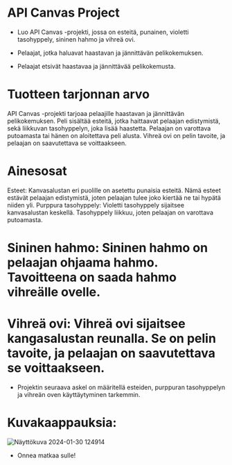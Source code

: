 # API Canvas Project
* Luo API Canvas -projekti, jossa on esteitä, punainen, violetti tasohyppely, sininen hahmo ja vihreä ovi.

* Pelaajat, jotka haluavat haastavan ja jännittävän pelikokemuksen.
* Pelaajat etsivät haastavaa ja jännittävää pelikokemusta.

# Tuotteen tarjonnan arvo
API Canvas -projekti tarjoaa pelaajille haastavan ja jännittävän pelikokemuksen. Peli sisältää esteitä, jotka haittaavat pelaajan edistymistä, sekä liikkuvan tasohyppelyn, joka lisää haastetta. Pelaajan on varottava putoamasta tai hänen on aloitettava peli alusta. Vihreä ovi on pelin tavoite, ja pelaajan on saavutettava se voittaakseen.

# Ainesosat
Esteet: Kanvasalustan eri puolille on asetettu punaisia ​​esteitä. Nämä esteet estävät pelaajan edistymistä, joten pelaajan tulee joko kiertää ne tai hypätä niiden yli.
Purppura tasohyppely: Violetti tasohyppely sijaitsee kanvasalustan keskellä. Tasohyppely liikkuu, joten pelaajan on varottava putoamasta.

# Sininen hahmo: Sininen hahmo on pelaajan ohjaama hahmo. Tavoitteena on saada hahmo vihreälle ovelle.

# Vihreä ovi: Vihreä ovi sijaitsee kangasalustan reunalla. Se on pelin tavoite, ja pelaajan on saavutettava se voittaakseen.
* Projektin seuraava askel on määritellä esteiden, purppuran tasohyppelyn ja vihreän oven käyttäytyminen tarkemmin.

# Kuvakaappauksia:

![Näyttökuva 2024-01-30 124914](https://github.com/coderamongus/CanvasApi/assets/123076970/567a3c4c-c4db-4166-ac39-16bcb10864ea)


* Onnea matkaa sulle!
